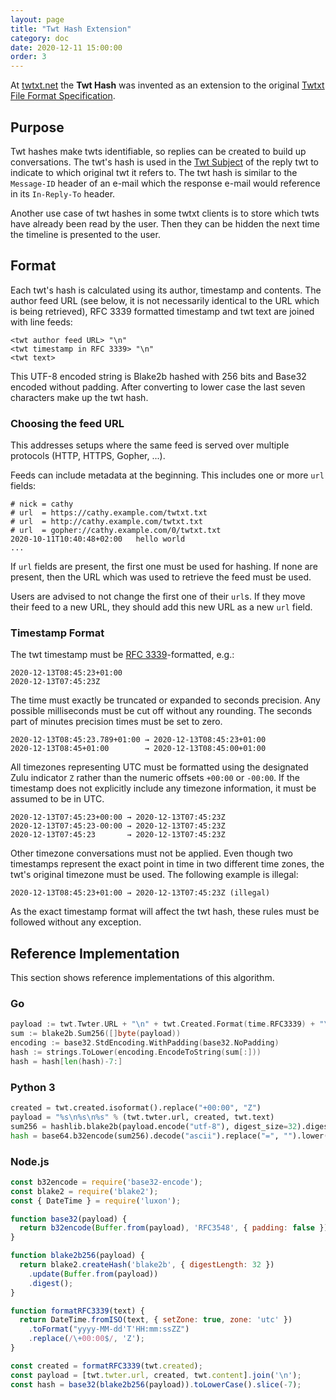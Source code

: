 ```yaml
---
layout: page
title: "Twt Hash Extension"
category: doc
date: 2020-12-11 15:00:00
order: 3
---
```


At [twtxt.net](https://twtxt.net/) the **Twt Hash** was invented as an
extension to the original [Twtxt File Format
Specification](https://twtxt.readthedocs.io/en/latest/user/twtxtfile.html#format-specification).

## Purpose

Twt hashes make twts identifiable, so replies can be created to build up
conversations. The twt's hash is used in the [Twt
Subject](twtsubjectextension.html) of the reply twt to indicate to which
original twt it refers to. The twt hash is similar to the `Message-ID` header
of an e-mail which the response e-mail would reference in its `In-Reply-To`
header.

Another use case of twt hashes in some twtxt clients is to store which twts
have already been read by the user. Then they can be hidden the next time the
timeline is presented to the user.

## Format

Each twt's hash is calculated using its author, timestamp and contents. The
author feed URL (see below, it is not necessarily identical to the URL which is
being retrieved), RFC 3339 formatted timestamp and twt text are joined with line
feeds:

```
<twt author feed URL> "\n"
<twt timestamp in RFC 3339> "\n"
<twt text>
```

This UTF-8 encoded string is Blake2b hashed with 256 bits and Base32 encoded
without padding. After converting to lower case the last seven characters make
up the twt hash.

### Choosing the feed URL

This addresses setups where the same feed is served over multiple protocols
(HTTP, HTTPS, Gopher, ...).

Feeds can include metadata at the beginning. This includes one or more `url`
fields:

```
# nick = cathy
# url  = https://cathy.example.com/twtxt.txt
# url  = http://cathy.example.com/twtxt.txt
# url  = gopher://cathy.example.com/0/twtxt.txt
2020-10-11T10:40:48+02:00	hello world
...
```

If `url` fields are present, the first one must be used for hashing. If none are
present, then the URL which was used to retrieve the feed must be used.

Users are advised to not change the first one of their `url`s. If they move
their feed to a new URL, they should add this new URL as a new `url` field.

### Timestamp Format

The twt timestamp must be [RFC 3339](https://tools.ietf.org/html/rfc3339)-formatted,
e.g.:

```
2020-12-13T08:45:23+01:00
2020-12-13T07:45:23Z
```

The time must exactly be truncated or expanded to seconds precision. Any
possible milliseconds must be cut off without any rounding. The seconds part of
minutes precision times must be set to zero.

```
2020-12-13T08:45:23.789+01:00 → 2020-12-13T08:45:23+01:00
2020-12-13T08:45+01:00        → 2020-12-13T08:45:00+01:00
```

All timezones representing UTC must be formatted using the designated Zulu
indicator `Z` rather than the numeric offsets `+00:00` or `-00:00`. If the
timestamp does not explicitly include any timezone information, it must be
assumed to be in UTC.

```
2020-12-13T07:45:23+00:00 → 2020-12-13T07:45:23Z
2020-12-13T07:45:23-00:00 → 2020-12-13T07:45:23Z
2020-12-13T07:45:23       → 2020-12-13T07:45:23Z
```

Other timezone conversations must not be applied. Even though two timestamps
represent the exact point in time in two different time zones, the twt's
original timezone must be used. The following example is illegal:

```
2020-12-13T08:45:23+01:00 → 2020-12-13T07:45:23Z (illegal)
```

As the exact timestamp format will affect the twt hash, these rules must be
followed without any exception.

## Reference Implementation

This section shows reference implementations of this algorithm.

### Go

```go
payload := twt.Twter.URL + "\n" + twt.Created.Format(time.RFC3339) + "\n" + twt.Text
sum := blake2b.Sum256([]byte(payload))
encoding := base32.StdEncoding.WithPadding(base32.NoPadding)
hash := strings.ToLower(encoding.EncodeToString(sum[:]))
hash = hash[len(hash)-7:]
```

### Python 3

```python
created = twt.created.isoformat().replace("+00:00", "Z")
payload = "%s\n%s\n%s" % (twt.twter.url, created, twt.text)
sum256 = hashlib.blake2b(payload.encode("utf-8"), digest_size=32).digest()
hash = base64.b32encode(sum256).decode("ascii").replace("=", "").lower()[-7:]
```

### Node.js

```javascript
const b32encode = require('base32-encode');
const blake2 = require('blake2');
const { DateTime } = require('luxon');

function base32(payload) {
  return b32encode(Buffer.from(payload), 'RFC3548', { padding: false });
}

function blake2b256(payload) {
  return blake2.createHash('blake2b', { digestLength: 32 })
    .update(Buffer.from(payload))
    .digest();
}

function formatRFC3339(text) {
  return DateTime.fromISO(text, { setZone: true, zone: 'utc' })
    .toFormat("yyyy-MM-dd'T'HH:mm:ssZZ")
    .replace(/\+00:00$/, 'Z');
}

const created = formatRFC3339(twt.created);
const payload = [twt.twter.url, created, twt.content].join('\n');
const hash = base32(blake2b256(payload)).toLowerCase().slice(-7);
```
